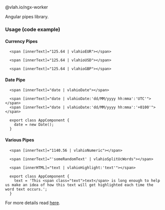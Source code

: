 @vlah.io/ngx-worker

Angular pipes library.

### Usage (code example)

#### Currency Pipes
```
  <span [innerText]="125.64 | vlahioEUR"></span>

  <span [innerText]="125.64 | vlahioUSD"></span>

  <span [innerText]="125.64 | vlahioGBP"></span>
```

#### Date Pipe
```
  <span [innerText]="date | vlahioDate"></span>

  <span [innerText]="date | vlahioDate:'dd/MM/yyyy hh:mma':'UTC'"></span>
  <span [innerText]="date | vlahioDate:'dd/MM/yyyy hh:mma':'+0100'"></span>

  export class AppComponent {
    date = new Date();
  }
```

#### Various Pipes
```
  <span [innerText]="1140.56 | vlahioNumeric"></span>

  <span [innerText]="'someRandomText' | vlahioSplitUcWords"></span>

  <span [innerHTML]="text | vlahioHighlight:'text'"></span>
```

```
  export class AppComponent {
    text = 'This <span class="text">text</span> is long enough to help us make an idea of how this text will get highlighted each time the word text occurs.';
  }
```

For more details read [here](https://github.com/vlah-io/ngx-pipe/blob/master/INSTALLATION.md).
